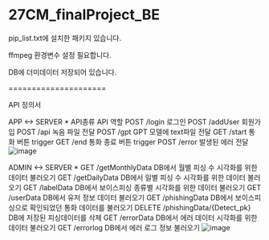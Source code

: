 # 27CM_finalProject_BE


pip_list.txt에 설치한 패키지 있습니다.


ffmpeg 환경변수 설정 필요합니다.

DB에 더미데이터 저장되어 있습니다.


=====================

API 정의서


APP <-> SERVER		*
API종류	API	역할
POST	/login	로그인
POST	/addUser	회원가입
POST	/api	녹음 파일 전달
POST	/gpt	GPT 모델에 text파일 전달
GET	/start	통화 버튼 trigger
GET	/end	통화 종료 버튼 trigger
POST	/error	발생된 에러 전달
![image](https://github.com/AI-X-27CM/27CM_finalProject_BE/assets/131187694/fc292c56-1433-4547-b321-0acb0c5fd4e6)



ADMIN <-> SERVER		*
GET	/getMonthlyData	DB에서 월별 피싱 수 시각화를 위한 데이터 불러오기
GET	/getDailyData	DB에서 일별 피싱 수 시각화를 위한 데이터 불러오기
GET	/labelData	DB에서 보이스피싱 종류별 시각화를 위한 데이터 불러오기
GET	/userData	DB에서 유저 정보 데이터 불러오기
GET	/phishingData	DB에서 보이스피싱으로 확인되었던 통화 데이터를 불러오기
DELETE	/phishingData/{Detect_pk}	DB에 저장된 피싱데이터를 삭제
GET	/errorData	DB에서 에러 데이터 시각화를 위한 데이터 불러오기
GET	/errorlog	DB에서 에러 로그 정보 불러오기
![image](https://github.com/AI-X-27CM/27CM_finalProject_BE/assets/131187694/2595cff3-bb8d-4666-afa5-c29700faa0bc)
